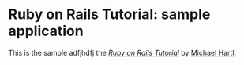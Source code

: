 # Ruby on Rails Tutorial: sample application

This is the sample adfjhdfj
the [*Ruby on Rails Tutorial*](http://railstutorial.org/)
by [Michael Hartl](http://michaelhartl.com/).
